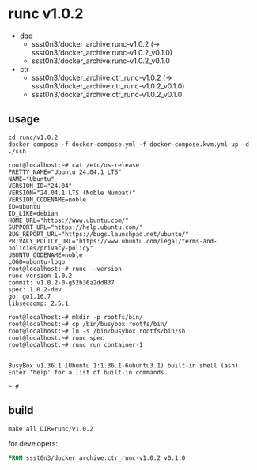 # runc v1.0.2

* dqd
    * ssst0n3/docker_archive:runc-v1.0.2 (-> ssst0n3/docker_archive:runc-v1.0.2_v0.1.0)
    * ssst0n3/docker_archive:runc-v1.0.2_v0.1.0
* ctr
    * ssst0n3/docker_archive:ctr_runc-v1.0.2 (-> ssst0n3/docker_archive:ctr_runc-v1.0.2_v0.1.0)
    * ssst0n3/docker_archive:ctr_runc-v1.0.2_v0.1.0

## usage

```shell
cd runc/v1.0.2
docker compose -f docker-compose.yml -f docker-compose.kvm.yml up -d
./ssh
```

```shell
root@localhost:~# cat /etc/os-release 
PRETTY_NAME="Ubuntu 24.04.1 LTS"
NAME="Ubuntu"
VERSION_ID="24.04"
VERSION="24.04.1 LTS (Noble Numbat)"
VERSION_CODENAME=noble
ID=ubuntu
ID_LIKE=debian
HOME_URL="https://www.ubuntu.com/"
SUPPORT_URL="https://help.ubuntu.com/"
BUG_REPORT_URL="https://bugs.launchpad.net/ubuntu/"
PRIVACY_POLICY_URL="https://www.ubuntu.com/legal/terms-and-policies/privacy-policy"
UBUNTU_CODENAME=noble
LOGO=ubuntu-logo
root@localhost:~# runc --version
runc version 1.0.2
commit: v1.0.2-0-g52b36a2dd837
spec: 1.0.2-dev
go: go1.16.7
libseccomp: 2.5.1
```

```shell
root@localhost:~# mkdir -p rootfs/bin/
root@localhost:~# cp /bin/busybox rootfs/bin/
root@localhost:~# ln -s /bin/busybox rootfs/bin/sh
root@localhost:~# runc spec
root@localhost:~# runc run container-1


BusyBox v1.36.1 (Ubuntu 1:1.36.1-6ubuntu3.1) built-in shell (ash)
Enter 'help' for a list of built-in commands.

~ # 
```

## build

```shell
make all DIR=runc/v1.0.2
```

for developers:

```dockerfile
FROM ssst0n3/docker_archive:ctr_runc-v1.0.2_v0.1.0
```